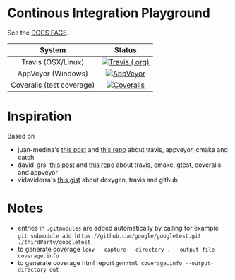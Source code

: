 # Continous Integration Playground

See the [DOCS PAGE](https://mrkonrad.github.io/ContinousIntegrationPlayground/html/).

| System        | Status        |
|:-------------:|:-------------:|
| Travis (OSX/Linux) | [![Travis (.org)](https://img.shields.io/travis/MRKonrad/ContinousIntegrationPlayground.svg?style=for-the-badge)](https://travis-ci.org/MRKonrad/ContinousIntegrationPlayground) | 
| AppVeyor (Windows) | [![AppVeyor](https://img.shields.io/appveyor/ci/MRKonrad/continousintegrationplayground.svg?style=for-the-badge)](https://ci.appveyor.com/project/MRKonrad/continousintegrationplayground) |
| Coveralls (test coverage) | [![Coveralls](https://img.shields.io/coveralls/github/MRKonrad/ContinousIntegrationPlayground.svg?style=for-the-badge)](https://coveralls.io/github/MRKonrad/ContinousIntegrationPlayground) |


# Inspiration
Based on 
* juan-medina's [this post](https://juan-medina.com/2017/07/01/moderncppci/) and [this repo](https://github.com/LearningByExample/ModernCppCI) about travis, appveyor, cmake and catch   
* david-grs' [this post](http://david-grs.github.io/cpp-clang-travis-cmake-gtest-coveralls-appveyor/) and [this repo](https://github.com/david-grs/clang_travis_cmake_gtest_coveralls_example) about travis, cmake, gtest, coveralls and appveyor
* vidavidorra's [this gist](https://gist.github.com/vidavidorra/7ed6166a46c537d3cbd2) about doxygen, travis and github 

# Notes
* entries in  `.gitmodules` are added automatically by calling for example  
 `git submodule add https://github.com/google/googletest.git ./thirdParty/googletest`
* to generate coverage `lcov --capture --directory . --output-file coverage.info`
* to generate coverage html report `genhtml coverage.info --output-directory out`



